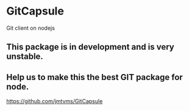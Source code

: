 # GitCapsule
Git client on nodejs

## This package is in development and is very unstable.

## Help us to make this the best GIT package for node.
https://github.com/jmtvms/GitCapsule

